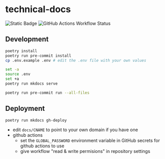 # technical-docs
![Static Badge](https://img.shields.io/badge/python-3.12-brightgreen)
![GitHub Actions Workflow Status](https://img.shields.io/github/actions/workflow/status/jessepinkman9900/technical-docs/deploy.yaml?branch=main&label=gh-deploy)

## Development
```sh
poetry install
poetry run pre-commit install
cp .env.example .env # edit the .env file with your own values
```

```sh
set -a
source .env
set +a
poetry run mkdocs serve
```

```sh
poetry run pre-commit run --all-files
```

## Deployment
```sh
poetry run mkdocs gh-deploy
```

- edit `docs/CNAME` to point to your own domain if you have one
- github actions
    - set the `GLOBAL_PASSWORD` environment variable in GitHub secrets for github actions to use
    - give workflow "read & write permisions" in repository settings

